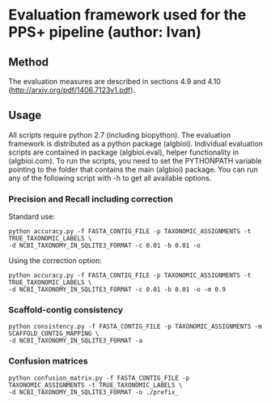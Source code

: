 # Evaluation framework used for the PPS+ pipeline (author: Ivan)

## Method
The evaluation measures are described in sections 4.9 and 4.10 (http://arxiv.org/pdf/1406.7123v1.pdf).

## Usage

All scripts require python 2.7 (including biopython). The evaluation framework is distributed as a python package (algbioi).
Individual evaluation scripts are contained in package (algbioi.eval), helper functionality in (algbioi.com). To run
the scripts, you need to set the PYTHONPATH variable pointing to the folder that contains the main (algbioi) package.
You can run any of the following script with -h to get all available options.

### Precision and Recall including correction

Standard use:
```
python accuracy.py -f FASTA_CONTIG_FILE -p TAXONOMIC_ASSIGNMENTS -t TRUE_TAXONOMIC_LABELS \
-d NCBI_TAXONOMY_IN_SQLITE3_FORMAT -c 0.01 -b 0.01 -o
```

Using the correction option:
```
python accuracy.py -f FASTA_CONTIG_FILE -p TAXONOMIC_ASSIGNMENTS -t TRUE_TAXONOMIC_LABELS \
-d NCBI_TAXONOMY_IN_SQLITE3_FORMAT -c 0.01 -b 0.01 -o -m 0.9
```


### Scaffold-contig consistency
```
python consistency.py -f FASTA_CONTIG_FILE -p TAXONOMIC_ASSIGNMENTS -m SCAFFOLD_CONTIG_MAPPING \
-d NCBI_TAXONOMY_IN_SQLITE3_FORMAT -a
```

### Confusion matrices
```
python confusion_matrix.py -f FASTA_CONTIG_FILE -p TAXONOMIC_ASSIGNMENTS -t TRUE_TAXONOMIC_LABELS \
-d NCBI_TAXONOMY_IN_SQLITE3_FORMAT -o ./prefix_ 
```
